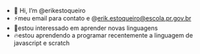 -  👋 Hi, I’m @erikestoqueiro
- ⚡meu email para contato e @erik.estoqueiro@escola.pr.gov.br
- 🌙estou interessado em aprender novas linguagens 
- 🔥estou aprendendo a programar recentemente a linguagem de javascript e scratch 
